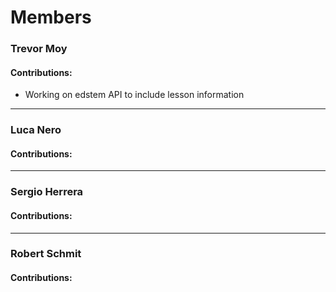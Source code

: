 # Members

<!-- Replace name with your name, as the project is developed, list your significant contributions here. -->
### Trevor Moy

#### Contributions:
- Working on edstem API to include lesson information
 
---
### Luca Nero

#### Contributions:


---
### Sergio Herrera

#### Contributions:


---
### Robert Schmit

#### Contributions:

 
